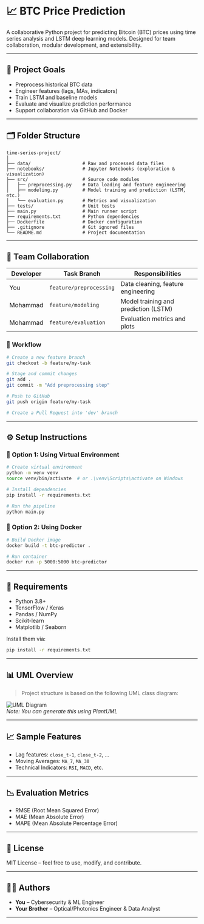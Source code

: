 # 📈 BTC Price Prediction

A collaborative Python project for predicting Bitcoin (BTC) prices using time series analysis and LSTM deep learning models. Designed for team collaboration, modular development, and extensibility.

---

## 🚀 Project Goals

- Preprocess historical BTC data
- Engineer features (lags, MAs, indicators)
- Train LSTM and baseline models
- Evaluate and visualize prediction performance
- Support collaboration via GitHub and Docker

---

## 🗂️ Folder Structure

```
time-series-project/
│
├── data/                   # Raw and processed data files
├── notebooks/              # Jupyter Notebooks (exploration & visualization)
├── src/                    # Source code modules
│   ├── preprocessing.py    # Data loading and feature engineering
│   ├── modeling.py         # Model training and prediction (LSTM, etc.)
│   └── evaluation.py       # Metrics and visualization
├── tests/                  # Unit tests
├── main.py                 # Main runner script
├── requirements.txt        # Python dependencies
├── Dockerfile              # Docker configuration
├── .gitignore              # Git ignored files
└── README.md               # Project documentation
```

---

## 👥 Team Collaboration

| Developer | Task Branch              | Responsibilities                       |
|-----------|--------------------------|----------------------------------------|
| You       | `feature/preprocessing`  | Data cleaning, feature engineering     |
| Mohammad  | `feature/modeling`       | Model training and prediction (LSTM)   |
| Mohammad  | `feature/evaluation`     | Evaluation metrics and plots           |

### 🧪 Workflow

```bash
# Create a new feature branch
git checkout -b feature/my-task

# Stage and commit changes
git add .
git commit -m "Add preprocessing step"

# Push to GitHub
git push origin feature/my-task

# Create a Pull Request into 'dev' branch
```

---

## ⚙️ Setup Instructions

### 📌 Option 1: Using Virtual Environment

```bash
# Create virtual environment
python -m venv venv
source venv/bin/activate  # or .\venv\Scripts\activate on Windows

# Install dependencies
pip install -r requirements.txt

# Run the pipeline
python main.py
```

### 📌 Option 2: Using Docker

```bash
# Build Docker image
docker build -t btc-predictor .

# Run container
docker run -p 5000:5000 btc-predictor
```

---

## 🔧 Requirements

- Python 3.8+
- TensorFlow / Keras
- Pandas / NumPy
- Scikit-learn
- Matplotlib / Seaborn

Install them via:

```bash
pip install -r requirements.txt
```

---

## 📊 UML Overview

> Project structure is based on the following UML class diagram:

![UML Diagram](docs/uml-btc-predict.png)  
*Note: You can generate this using PlantUML*

---

## 📈 Sample Features

- Lag features: `close_t-1`, `close_t-2`, ...
- Moving Averages: `MA_7`, `MA_30`
- Technical Indicators: `RSI`, `MACD`, etc.

---

## 📉 Evaluation Metrics

- RMSE (Root Mean Squared Error)
- MAE (Mean Absolute Error)
- MAPE (Mean Absolute Percentage Error)

---

## 🤝 License

MIT License – feel free to use, modify, and contribute.

---

## 👨‍💻 Authors

- **You** – Cybersecurity & ML Engineer  
- **Your Brother** – Optical/Photonics Engineer & Data Analyst

---
